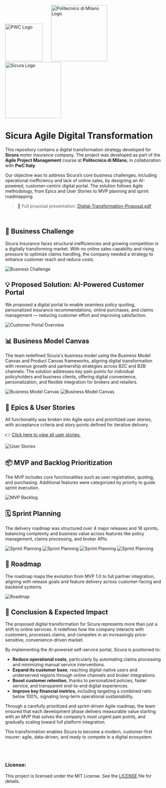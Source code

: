 <p align="left">
  <img src="logos/PWC.png" alt="PWC Logo" width="120"/> &nbsp;&nbsp;&nbsp;&nbsp;&nbsp;
  <img src="logos/polimi.png" alt="Politecnico di Milano Logo" width="180"/> &nbsp;&nbsp;&nbsp;&nbsp;&nbsp;
  <img src="logos/sicura.png" alt="Sicura Logo" width="180"/>
</p>

# Sicura Agile Digital Transformation

This repository contains a digital transformation strategy developed for **Sicura** motor insurance company. The project was developed as part of the **Agile Project Management** course at **Politecnico di Milano**, in collaboration with **PwC Italy**.

Our objective was to address Sicura’s core business challenges, including operational inefficiency and lack of online sales, by designing an AI-powered, customer-centric digital portal. The solution follows Agile methodology, from Epics and User Stories to MVP planning and sprint roadmapping.

> 📄 Full proposal presentation: [Digital-Transformation-Proposal.pdf](Digital-Transformation-Proposal.pdf)

<br>

## 📌 Business Challenge

Sicura Insurance faces structural inefficiencies and growing competition in a digitally transforming market. With no online sales capability and rising pressure to optimize claims handling, the company needed a strategy to enhance customer reach and reduce costs.

![Business Challenge](docs/screenshots/business-challenge.png)


## 💡 Proposed Solution: AI-Powered Customer Portal

We proposed a digital portal to enable seamless policy quoting, personalized insurance recommendations, online purchases, and claims management — reducing customer effort and improving satisfaction.

![Customer Portal Overview](docs/screenshots/customer-portal.png)


## 📊 Business Model Canvas

The team redefined Sicura's business model using the Business Model Canvas and Product Canvas frameworks, aligning digital transformation with revenue growth and partnership strategies across B2C and B2B channels. The solution addresses key pain points for individual policyholders and business clients, offering digital convenience, personalization, and flexible integration for brokers and retailers.

![Business Model Canvas](docs/screenshots/bmc.png)
![Business Model Canvas](docs/screenshots/product-canvas.png)


## 🧩 Epics & User Stories

All functionality was broken into Agile epics and prioritized user stories, with acceptance criteria and story points defined for iterative delivery.

👉 [Click here to view all user stories.](user-stories.md)

![User Stories](docs/screenshots/epics.png)


## 📦 MVP and Backlog Prioritization

The MVP includes core functionalities such as user registration, quoting, and purchasing. Additional features were categorized by priority to guide sprint execution.

![MVP Backlog](docs/screenshots/mvp-backlog.png)


## 🗓️ Sprint Planning

The delivery roadmap was structured over 4 major releases and 16 sprints, balancing complexity and business value across features like policy management, claims processing, and broker APIs.

![Sprint Planning](docs/screenshots/sprint-planning1.png)
![Sprint Planning](docs/screenshots/sprint-planning2.png)
![Sprint Planning](docs/screenshots/sprint-planning3.png)
![Sprint Planning](docs/screenshots/sprint-planning4.png)


## 🚀 Roadmap

The roadmap maps the evolution from MVP 1.0 to full partner integration, aligning with release goals and feature delivery across customer-facing and backend systems.

![Roadmap](docs/screenshots/roadmap.png)


## 🧾 Conclusion & Expected Impact

The proposed digital transformation for Sicura represents more than just a shift to online services. It redefines how the company interacts with customers, processes claims, and competes in an increasingly price-sensitive, convenience-driven market.

By implementing the AI-powered self-service portal, Sicura is positioned to:

- **Reduce operational costs**, particularly by automating claims processing and minimizing manual service interventions.
- **Expand its customer base**, reaching digital-native users and underserved regions through online channels and broker integrations.
- **Boost customer retention**, thanks to personalized policies, faster service, and transparent end-to-end digital experiences.
- **Improve key financial metrics**, including targeting a combined ratio below 100%, signaling long-term operational sustainability.

Through a carefully prioritized and sprint-driven Agile roadmap, the team ensured that each development phase delivers measurable value starting with an MVP that solves the company’s most urgent pain points, and gradually scaling toward full platform integration.

This transformation enables Sicura to become a modern, customer-first insurer: agile, data-driven, and ready to compete in a digital ecosystem.


<br> 
<br>

### License:
This project is licensed under the MIT License. See the [LICENSE](./LICENSE) file for details.
